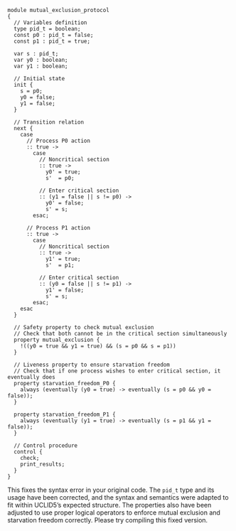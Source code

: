 ```uclid
module mutual_exclusion_protocol
{
  // Variables definition
  type pid_t = boolean;
  const p0 : pid_t = false;
  const p1 : pid_t = true;

  var s : pid_t;
  var y0 : boolean;
  var y1 : boolean;

  // Initial state
  init {
    s = p0;
    y0 = false;
    y1 = false;
  }

  // Transition relation
  next {
    case
      // Process P0 action
      :: true ->
        case
          // Noncritical section
          :: true ->
            y0' = true;
            s'  = p0;

          // Enter critical section
          :: (y1 = false || s != p0) ->
            y0' = false;
            s' = s;
        esac;

      // Process P1 action
      :: true ->
        case
          // Noncritical section
          :: true ->
            y1' = true;
            s'  = p1;

          // Enter critical section
          :: (y0 = false || s != p1) ->
            y1' = false;
            s' = s;
        esac;
    esac
  }

  // Safety property to check mutual exclusion
  // Check that both cannot be in the critical section simultaneously
  property mutual_exclusion {
    !((y0 = true && y1 = true) && (s = p0 && s = p1))
  }

  // Liveness property to ensure starvation freedom
  // Check that if one process wishes to enter critical section, it eventually does
  property starvation_freedom_P0 {
    always (eventually (y0 = true) -> eventually (s = p0 && y0 = false));
  }

  property starvation_freedom_P1 {
    always (eventually (y1 = true) -> eventually (s = p1 && y1 = false));
  }

  // Control procedure
  control {
    check;
    print_results;
  }
}
```
This fixes the syntax error in your original code. The `pid_t` type and its usage have been corrected, and the syntax and semantics were adapted to fit within UCLID5’s expected structure. The properties also have been adjusted to use proper logical operators to enforce mutual exclusion and starvation freedom correctly. Please try compiling this fixed version.